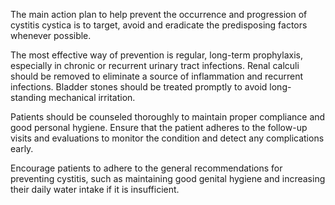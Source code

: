 The main action plan to help prevent the occurrence and progression of cystitis cystica is to target, avoid and eradicate the predisposing factors whenever possible.

The most effective way of prevention is regular, long-term prophylaxis, especially in chronic or recurrent urinary tract infections. Renal calculi should be removed to eliminate a source of inflammation and recurrent infections. Bladder stones should be treated promptly to avoid long-standing mechanical irritation.

Patients should be counseled thoroughly to maintain proper compliance and good personal hygiene. Ensure that the patient adheres to the follow-up visits and evaluations to monitor the condition and detect any complications early.

Encourage patients to adhere to the general recommendations for preventing cystitis, such as maintaining good genital hygiene and increasing their daily water intake if it is insufficient.